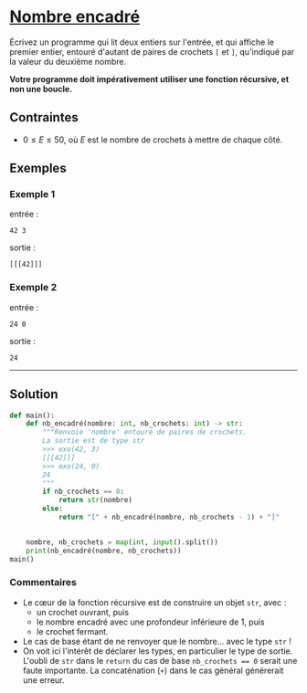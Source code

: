 # [Nombre encadré](http://www.france-ioi.org/algo/task.php?idChapter=513&idTask=511)

Écrivez un programme qui lit deux entiers sur l'entrée, et qui affiche le premier entier, entouré d'autant de paires de crochets `[` et `]`, qu'indiqué par la valeur du deuxième nombre.

**Votre programme doit impérativement utiliser une fonction récursive, et non une boucle.**

## Contraintes

* $0 \leqslant E \leqslant 50$, où $E$ est le nombre de crochets à mettre de chaque côté.

## Exemples

### Exemple 1

entrée :

    42 3

sortie :

    [[[42]]]

### Exemple 2

entrée :

    24 0

sortie :

    24

---

## Solution

```python
def main():
    def nb_encadré(nombre: int, nb_crochets: int) -> str:
        """Renvoie 'nombre' entouré de paires de crochets.
        La sortie est de type str
        >>> exo(42, 3)
        [[[42]]]
        >>> exo(24, 0)
        24
        """
        if nb_crochets == 0:
            return str(nombre)
        else:
            return "[" + nb_encadré(nombre, nb_crochets - 1) + "]"
        

    nombre, nb_crochets = map(int, input().split())
    print(nb_encadré(nombre, nb_crochets))
main()
```

### Commentaires
* Le cœur de la fonction récursive est de construire un objet `str`, avec :
    * un crochet ouvrant, puis
    * le nombre encadré avec une profondeur inférieure de $1$, puis
    * le crochet fermant.
* Le cas de base étant de ne renvoyer que le nombre... avec le type `str` ! 
* On voit ici l'intérêt de déclarer les types, en particulier le type de sortie. L'oubli de `str` dans le `return` du cas de base `nb_crochets == 0` serait une faute importante. La concaténation (`+`) dans le cas général générerait une erreur.